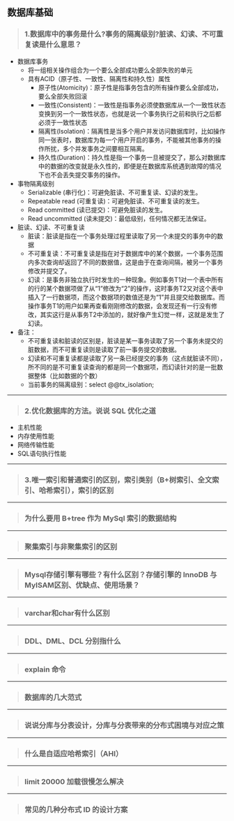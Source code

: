 ## 数据库基础

>### 1.数据库中的事务是什么?事务的隔离级别?脏读、幻读、不可重复读是什么意思？

- 数据库事务
    * 将一组相关操作组合为一个要么全部成功要么全部失败的单元
    * 具有ACID（原子性、一致性、隔离性和持久性）属性
        * 原子性(Atomicity)：原子性是指事务包含的所有操作要么全部成功，要么全部失败回滚
        * 一致性(Consistent)：一致性是指事务必须使数据库从一个一致性状态变换到另一个一致性状态，也就是说一个事务执行之前和执行之后都必须于一致性状态
        * 隔离性(Isolation)：隔离性是当多个用户并发访问数据库时，比如操作同一张表时，数据库为每一个用户开启的事务，不能被其他事务的操作所扰，多个并发事务之间要相互隔离。
        * 持久性(Duration)：持久性是指一个事务一旦被提交了，那么对数据库中的数据的改变就是永久性的，即便是在数据库系统遇到故障的情况下也不会丢失提交事务的操作。
- 事物隔离级别
    * Serializable (串行化)：可避免脏读、不可重复读、幻读的发生。
    * Repeatable read (可重复读)：可避免脏读、不可重复读的发生。
    * Read committed (读已提交)：可避免脏读的发生。
    * Read uncommitted (读未提交)：最低级别，任何情况都无法保证。
- 脏读、幻读、不可重复读
    * 脏读：脏读是指在一个事务处理过程里读取了另一个未提交的事务中的数据
    * 不可重复读：不可重复读是指在对于数据库中的某个数据，一个事务范围内多次查询却返回了不同的数据值，这是由于在查询间隔，被另一个事务修改并提交了。
    * 幻读：是事务非独立执行时发生的一种现象。例如事务T1对一个表中所有的行的某个数据项做了从“1”修改为“2”的操作，这时事务T2又对这个表中插入了一行数据项，而这个数据项的数值还是为“1”并且提交给数据库。而操作事务T1的用户如果再查看刚刚修改的数据，会发现还有一行没有修改，其实这行是从事务T2中添加的，就好像产生幻觉一样，这就是发生了幻读。
- 备注：
    * 不可重复读和脏读的区别是，脏读是某一事务读取了另一个事务未提交的脏数据，而不可重复读则是读取了前一事务提交的数据。
    * 幻读和不可重复读都是读取了另一条已经提交的事务（这点就脏读不同），所不同的是不可重复读查询的都是同一个数据项，而幻读针对的是一批数据整体（比如数据的个数）
    * 当前事务的隔离级别：select @@tx_isolation;

---
>### 2.优化数据库的方法。说说 SQL 优化之道

- 主机性能
- 内存使用性能
- 网络传输性能
- SQL语句执行性能

---
>### 3.唯一索引和普通索引的区别，索引类别（B+树索引、全文索引、哈希索引），索引的区别

---
>### 为什么要用 B+tree 作为 MySql 索引的数据结构

---
>### 聚集索引与非聚集索引的区别

---
>### Mysql存储引擎有哪些？有什么区别？存储引擎的 InnoDB 与 MyISAM区别、优缺点、使用场景？

---
>### varchar和char有什么区别

---
>### DDL、DML、DCL 分别指什么

---
>### explain 命令

---
>### 数据库的几大范式

---
>### 说说分库与分表设计，分库与分表带来的分布式困境与对应之策

---
>### 什么是自适应哈希索引（AHI）

---
>### limit 20000 加载很慢怎么解决

---
>### 常见的几种分布式 ID 的设计方案